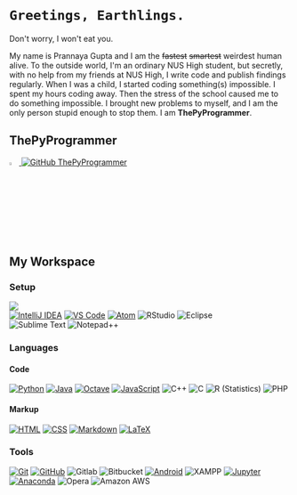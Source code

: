 # ``Greetings, Earthlings.``
Don't worry, I won't eat you.


My name is Prannaya Gupta and I am the ~~fastest~~ ~~smartest~~ weirdest human alive. To the outside world, I'm an ordinary NUS High student, but secretly, with no help from my friends at NUS High, I write code and publish findings regularly. When I was a child, I started coding something(s) impossible. I spent my hours coding away. Then the stress of the school caused me to do something impossible. I brought new problems to myself, and I am the only person stupid enough to stop them. I am **ThePyProgrammer**.

## ThePyProgrammer
<a href="mailto:prannayagupta@gmail.com"> <img src="https://img.icons8.com/fluent/48/000000/gmail.png" width="3.5%" />
[![GitHub ThePyProgrammer](https://img.shields.io/github/followers/thepyprogrammer?label=follow&style=social)](https://github.com/ThePyProgrammer)

## My Workspace

### Setup
[![](https://img.shields.io/badge/OS-Windows-informational?style=for-the-badge&logo=windows&logoColor=white&color=007ACC)](https://www.microsoft.com/en/windows/) \
[![IntelliJ IDEA](https://img.shields.io/badge/IDE-IntelliJ-%23fe315d?style=for-the-badge&logo=intellij-idea)](https://www.jetbrains.com/idea/)
[![VS Code](https://img.shields.io/badge/IDE-VSCode-%23007ACC?style=for-the-badge&logo=Visual-studio-code)](https://code.visualstudio.com/)
[![Atom](https://img.shields.io/badge/IDE-Atom-%2360b57e?style=for-the-badge&logo=atom)](https://atom.io/)
![RStudio](https://img.shields.io/badge/IDE-RStudio-75aadb?style=for-the-badge&logo=rstudio)
![Eclipse](https://img.shields.io/badge/IDE-Eclipse-f7941e?style=for-the-badge&logo=eclipse-ide&logoColor=2C2255) \
![Sublime Text](https://img.shields.io/badge/Editor-Sublime_Text-informational?style=for-the-badge&logo=sublime-text&logoColor=white&color=ff9800)
![Notepad++](https://img.shields.io/badge/Editor-Notepad++-informational?style=for-the-badge&logo=notepad%2B%2B&color=5bcf74)

### Languages
#### Code
[![Python](https://img.shields.io/badge/-Python-3776AB?style=for-the-badge&logo=python&logoColor=ffffff)](https://github.com/ThePyProgrammer?tab=repositories&q=&type=&language=python)
[![Java](https://img.shields.io/badge/-Java-%23ec2025?style=for-the-badge&logo=java&logoColor=ffffff&labelColor=%23ec2025&color=%23ec2025)](https://github.com/ThePyProgrammer?tab=repositories&q=&type=&language=java)
[![Octave](https://img.shields.io/badge/-Octave-%2336afd2?style=for-the-badge&logo=octave&logoColor=000000&labelColor=%2336afd2&color=%2336afd2)](https://www.gnu.org/software/octave/index)
[![JavaScript](https://img.shields.io/badge/-JavaScript-%23F7DF1C?style=for-the-badge&logo=javascript&logoColor=000000&labelColor=%23F7DF1C&color=%23FFCE5A)](https://www.javascript.com/)
![C++](https://img.shields.io/badge/-C++-1f6aa4?style=for-the-badge&logo=C%2B%2B&logoColor=white)
![C](https://img.shields.io/badge/-C-566fb5?style=for-the-badge&logo=C&logoColor=A8B9CC)
![R (Statistics)](https://img.shields.io/badge/-R-333333?style=for-the-badge&logo=R&logoColor=276DC3)
![PHP](https://img.shields.io/badge/php-8892BF.svg?&style=for-the-badge&logo=php&logoColor=white)

#### Markup
[![HTML](https://img.shields.io/badge/-HTML-e44d26?style=for-the-badge&logo=HTML5&logoColor=white)](https://en.wikipedia.org/wiki/HTML)
[![CSS](https://img.shields.io/badge/-CSS-1572B6?style=for-the-badge&logo=CSS3&logoColor=white)](https://en.wikipedia.org/wiki/CSS)
[![Markdown](https://img.shields.io/badge/-Markdown-333333?style=for-the-badge&logo=markdown)](https://en.wikipedia.org/wiki/Markdown)
[![LaTeX](https://img.shields.io/badge/latex-008080.svg?&style=for-the-badge&logo=latex&logoColor=white)](https://www.latex-project.org/)


### Tools
[![Git](https://img.shields.io/badge/-Git-%23F05032?style=for-the-badge&logo=git&logoColor=%23ffffff)](https://git-scm.com/)
[![GitHub](https://img.shields.io/badge/-GitHub-333333?style=for-the-badge&logo=github)](https://github.com/)
![Gitlab](https://img.shields.io/badge/-Gitlab-554387?style=for-the-badge&logo=gitlab)
![Bitbucket](https://img.shields.io/badge/-Bitbucket-075bd5?style=for-the-badge&logo=bitbucket&logoColor=white)
[![Android](https://img.shields.io/badge/-Android-%23555?style=for-the-badge&logo=android&logoColor=%3ddc84)](https://developer.android.com/)
![XAMPP](https://img.shields.io/badge/xampp-FB7A24.svg?&style=for-the-badge&logo=xampp&logoColor=white)
[![Jupyter](https://img.shields.io/badge/jupyter-F3631D.svg?&style=for-the-badge&logo=jupyter&logoColor=white)](https://jupyter.org/)
[![Anaconda](https://img.shields.io/badge/-Anaconda-46b149?style=for-the-badge&logo=anaconda&logoColor=%23ffffff)](https://www.anaconda.com/)
![Opera](https://img.shields.io/badge/opera-FF1B2D.svg?&style=for-the-badge&logo=opera&logoColor=white)
![Amazon AWS](https://img.shields.io/badge/Amazon%20AWS-232F3E?style=for-the-badge&logo=amazon-aws)
